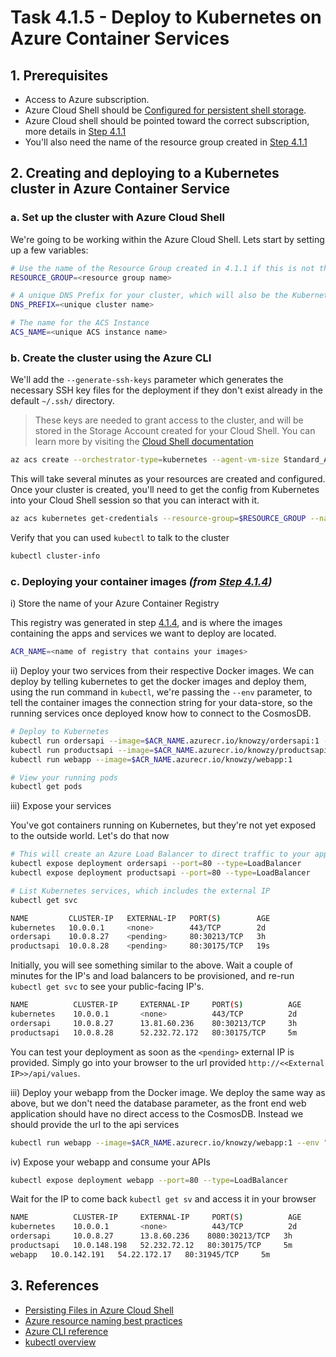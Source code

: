 # Task 4.1.5 - Deploy to Kubernetes on Azure Container Services

## 1. Prerequisites

* Access to Azure subscription.
* Azure Cloud Shell should be [Configured for persistent shell storage](https://github.com/jluk/ACC-Documentation/blob/master/persisting-shell-storage.md).
* Azure Cloud shell should be pointed toward the correct subscription, more details in [Step 4.1.1](./411_CosmosDB.md)
* You'll also need the name of the resource group created in [Step 4.1.1](./411_CosmosDB.md)


## 2. Creating and deploying to a Kubernetes cluster in Azure Container Service

### a. Set up the cluster with Azure Cloud Shell

We're going to be working within the Azure Cloud Shell. Lets start by setting up a few variables:

```bash
# Use the name of the Resource Group created in 4.1.1 if this is not the same Cloud Shell session
RESOURCE_GROUP=<resource group name>

# A unique DNS Prefix for your cluster, which will also be the Kubernetes cluster name
DNS_PREFIX=<unique cluster name>

# The name for the ACS Instance
ACS_NAME=<unique ACS instance name>
```

### b. Create the cluster using the Azure CLI

We'll add the `--generate-ssh-keys` parameter which generates the necessary SSH key files for the deployment if they don't exist already in the default `~/.ssh/` directory.

> These keys are needed to grant access to the cluster, and will be stored in the Storage Account created for your Cloud Shell. You can learn more by visiting the [Cloud Shell documentation](https://docs.microsoft.com/en-us/azure/cloud-shell/persisting-shell-storage)

```bash
az acs create --orchestrator-type=kubernetes --agent-vm-size Standard_A1 --resource-group $RESOURCE_GROUP --name=$ACS_NAME --dns-prefix=$DNS_PREFIX --generate-ssh-keys
```

This will take several minutes as your resources are created and configured. Once your cluster is created, you'll need to get the config from Kubernetes into your Cloud Shell session so that you can interact with it.

```bash
az acs kubernetes get-credentials --resource-group=$RESOURCE_GROUP --name=$ACS_NAME
```

Verify that you can used `kubectl` to talk to the cluster

```bash
kubectl cluster-info
```

### c. Deploying your container images _(from [Step 4.1.4](./414_Docker.md))_

i) Store the name of your Azure Container Registry

This registry was generated in step [4.1.4](./414_Docker.md#acr), and is where the images containing the apps and services we want to deploy are located.

```bash
ACR_NAME=<name of registry that contains your images>
```

ii) Deploy your two services from their respective Docker images. We can deploy by telling kubernetes to get the docker images and deploy them, using the run command in `kubectl`, we're passing the `--env` parameter, to tell the container images the connection string for your data-store, so the running services once deployed know how to connect to the CosmosDB.

```bash
# Deploy to Kubernetes
kubectl run ordersapi --image=$ACR_NAME.azurecr.io/knowzy/ordersapi:1 --env "COSMOSDB_ENDPOINT=https://<< your cosmosdb name>>.documents.azure.com:443/" --env "COSMOSDB_KEY=<your Cosmos DB key string>"
kubectl run productsapi --image=$ACR_NAME.azurecr.io/knowzy/productsapi:1 --env "COSMOSDB_ENDPOINT=https://<< your cosmosdb name>>.documents.azure.com:443/" --env "COSMOSDB_KEY=<your Cosmos DB key string>"
kubectl run webapp --image=$ACR_NAME.azurecr.io/knowzy/webapp:1

# View your running pods
kubectl get pods
```

iii) Expose your services

You've got containers running on Kubernetes, but they're not yet exposed to the outside world. Let's do that now

```bash
# This will create an Azure Load Balancer to direct traffic to your app
kubectl expose deployment ordersapi --port=80 --type=LoadBalancer
kubectl expose deployment productsapi --port=80 --type=LoadBalancer

# List Kubernetes services, which includes the external IP
kubectl get svc
```

```bash
NAME         CLUSTER-IP   EXTERNAL-IP   PORT(S)        AGE
kubernetes   10.0.0.1     <none>        443/TCP        2d
ordersapi    10.0.8.27    <pending>     80:30213/TCP   3h
productsapi  10.0.8.28    <pending>     80:30175/TCP   19s
```
Initially, you will see something similar to the above. Wait a couple of minutes for the IP's and load balancers to be provisioned, and re-run `kubectl get svc` to see your public-facing IP's.

```bash
NAME          CLUSTER-IP     EXTERNAL-IP     PORT(S)          AGE
kubernetes    10.0.0.1       <none>          443/TCP          2d
ordersapi     10.0.8.27      13.81.60.236    80:30213/TCP     3h
productsapi   10.0.8.28      52.232.72.172   80:30175/TCP     5m
```

You can test your deployment as soon as the `<pending>` external IP is provided. Simply go into your browser to the url provided `http://<<External IP>>/api/values`.


iii) Deploy your webapp from the Docker image. We deploy the same way as above, but we don't need the database parameter, as the front end web application should have no direct access to the CosmosDB. Instead we should provide the url to the api services

```bash
kubectl run webapp --image=$ACR_NAME.azurecr.io/knowzy/webapp:1 --env "PRODUCTSAPI_URL=<<Orders API IP>>" --env "ORDERAPI_URL=<<Orders API IP>>"
```

iv) Expose your webapp and consume your APIs

```bash
kubectl expose deployment webapp --port=80 --type=LoadBalancer
```

Wait for the IP to come back `kubectl get sv` and access it in your browser

```bash
NAME          CLUSTER-IP     EXTERNAL-IP     PORT(S)          AGE
kubernetes    10.0.0.1       <none>          443/TCP          2d
ordersapi     10.0.8.27      13.8.60.236    8080:30213/TCP   3h
productsapi   10.0.148.198   52.232.72.12   80:30175/TCP     5m
webapp   10.0.142.191   54.22.172.17   80:31945/TCP     5m
```

## 3. References

* [Persisting Files in Azure Cloud Shell](https://docs.microsoft.com/en-us/azure/cloud-shell/persisting-shell-storage)
* [Azure resource naming best practices](https://docs.microsoft.com/en-us/azure/architecture/best-practices/naming-conventions)
* [Azure CLI reference](https://docs.microsoft.com/en-us/cli/azure/get-started-with-azure-cli)
* [kubectl overview](https://kubernetes.io/docs/user-guide/kubectl-overview/)
